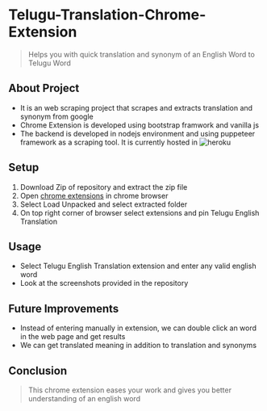 # Telugu-Translation-Chrome-Extension

> Helps you with quick translation and synonym of an English Word to Telugu Word

## About Project
* It is an web scraping project that scrapes and extracts translation and synonym from google
* Chrome Extension is developed using bootstrap framwork and vanilla js
* The backend is developed in nodejs environment and using puppeteer framework as a scraping tool. It is currently hosted in ![heroku](https://img.icons8.com/color/48/000000/heroku.png)

## Setup

1. Download Zip of repository and extract the zip file
2. Open [chrome extensions](chrome://extensions/) in chrome browser
3. Select Load Unpacked and select extracted folder
4. On top right corner of browser select extensions and pin Telugu English Translation

## Usage
* Select Telugu English Translation extension and enter any valid english word
* Look at the screenshots provided in the repository

## Future Improvements
* Instead of entering manually in extension, we can double click an word in the web page and get results
* We can get translated meaning in addition to translation and synonyms

## Conclusion
> This chrome extension eases your work and gives you better understanding of an english word




